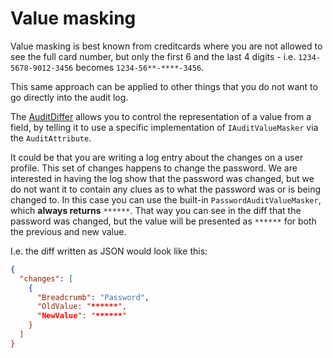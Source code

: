 # Value masking

Value masking is best known from creditcards where you are not allowed to see the full card number, but only the first 6 and the last 4 digits - i.e. `1234-5678-9012-3456` becomes `1234-56**-****-3456`.

This same approach can be applied to other things that you do not want to go directly into the audit log.

The [AuditDiffer](../AuditDiffer) allows you to control the representation of a value from a field, by telling it to use a specific implementation of `IAuditValueMasker` via the `AuditAttribute`.

It could be that you are writing a log entry about the changes on a user profile. This set of changes happens to change the password. We are interested in having the log show that the password was changed, but we do not want it to contain any clues as to what the password was or is being changed to. In this case you can use the built-in `PasswordAuditValueMasker`, which **always returns** `******`. That way you can see in the diff that the password was changed, but the value will be presented as `******` for both the previous and new value.

I.e. the diff written as JSON would look like this:

```json
{
  "changes": [
    {
      "Breadcrumb": "Password",
      "OldValue: "******",
      "NewValue": "******"
    }
  ]
}
```
